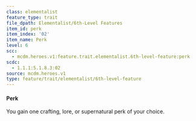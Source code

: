 ```yaml
---
class: elementalist
feature_type: trait
file_dpath: Elementalist/6th-Level Features
item_id: perk
item_index: '02'
item_name: Perk
level: 6
scc:
  - mcdm.heroes.v1:feature.trait.elementalist.6th-level-feature:perk
scdc:
  - 1.1.1:5.1.8.3:02
source: mcdm.heroes.v1
type: feature/trait/elementalist/6th-level-feature
---
```


#### Perk

You gain one crafting, lore, or supernatural perk of your choice.
